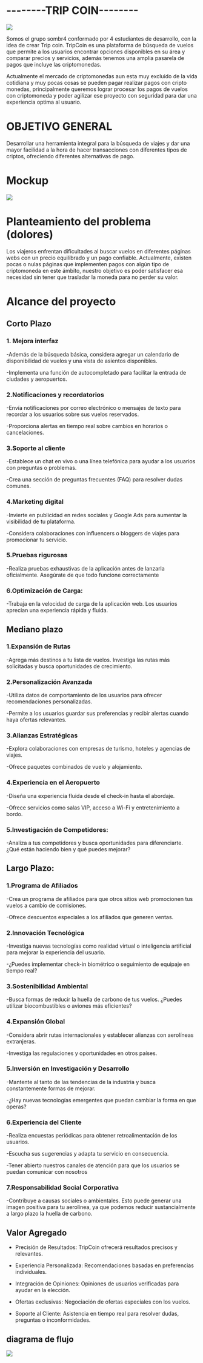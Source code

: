 <h1>--------TRIP COIN--------</h1>
<img src="/IMG/trip-coin azul.png">

 Somos el grupo sombr4 conformado por 4 estudiantes de desarrollo, con la idea de crear Trip coin.
TripCoin es una plataforma de búsqueda de vuelos que permite a los usuarios encontrar opciones disponibles en su área y comparar precios y servicios, además tenemos una amplia pasarela de pagos que incluye las criptomonedas. 

Actualmente el mercado de criptomonedas aun esta muy excluido de la vida cotidiana y muy pocas cosas se pueden pagar realizar pagos con cripto monedas, principalmente queremos lograr procesar los pagos de vuelos con criptomoneda y poder agilizar ese proyecto con seguridad para dar una experiencia optima al usuario.

<h1>OBJETIVO GENERAL</h1>

 Desarrollar una herramienta integral para la búsqueda de viajes y dar una mayor facilidad a la hora de hacer transacciones con diferentes tipos de criptos, ofreciendo diferentes alternativas de pago.
<h1>Mockup</h1>
<img src="/IMG/Mockup.jpg">


<h1>Planteamiento del problema (dolores)</h1>
 
 Los viajeros enfrentan dificultades al buscar vuelos en diferentes páginas webs con un precio equilibrado y un pago confiable. Actualmente, existen pocas o nulas páginas que implementen pagos con algún tipo de criptomoneda en este ámbito, nuestro objetivo es poder satisfacer esa necesidad sin tener que trasladar la moneda para no perder su valor.

<h1>Alcance del proyecto</h1>
<h2>Corto Plazo</h2>

<h3>1. Mejora interfaz</h3>

-Además de la búsqueda básica, considera agregar un calendario de disponibilidad de vuelos y una vista de asientos disponibles.

-Implementa una función de autocompletado para facilitar la entrada de ciudades y aeropuertos.

<h3>2.Notificaciones y recordatorios</h3>
-Envía notificaciones por correo electrónico o mensajes de texto para recordar a los usuarios sobre sus vuelos reservados.

-Proporciona alertas en tiempo real sobre cambios en horarios o cancelaciones.

<h3>3.Soporte al cliente</h3>
-Establece un chat en vivo o una línea telefónica para ayudar a los usuarios con preguntas o problemas.

-Crea una sección de preguntas frecuentes (FAQ) para resolver dudas comunes.

<h3>4.Marketing digital</h3>
-Invierte en publicidad en redes sociales y Google Ads para aumentar la visibilidad de tu plataforma.

-Considera colaboraciones con influencers o bloggers de viajes para promocionar tu servicio.

<h3>5.Pruebas rigurosas</h3>  

-Realiza pruebas exhaustivas de la aplicación antes de lanzarla oficialmente. Asegúrate de que todo funcione correctamente

<h3>6.Optimización de Carga:</h3>

-Trabaja en la velocidad de carga de la aplicación web. Los usuarios aprecian una experiencia rápida y fluida.

<h2>Mediano plazo</h2>
<h3>1.Expansión de Rutas</h3>

-Agrega más destinos a tu lista de vuelos. Investiga las rutas más solicitadas y busca oportunidades de crecimiento.

<h3>2.Personalización Avanzada</h3>

-Utiliza datos de comportamiento de los usuarios para ofrecer recomendaciones personalizadas.

-Permite a los usuarios guardar sus preferencias y recibir alertas cuando haya ofertas relevantes.

<h3>3.Alianzas Estratégicas</h3>

-Explora colaboraciones con empresas de turismo, hoteles y agencias de viajes.

-Ofrece paquetes combinados de vuelo y alojamiento.

<h3>4.Experiencia en el Aeropuerto</h3>

-Diseña una experiencia fluida desde el check-in hasta el abordaje.

-Ofrece servicios como salas VIP, acceso a Wi-Fi y entretenimiento a bordo.

<h3>5.Investigación de Competidores:</h3>

-Analiza a tus competidores y busca oportunidades para diferenciarte. ¿Qué están haciendo bien y qué puedes mejorar?

<h2>Largo Plazo:</h2>

<h3>1.Programa de Afiliados</h3>

-Crea un programa de afiliados para que otros sitios web promocionen tus vuelos a cambio de comisiones.

-Ofrece descuentos especiales a los afiliados que generen ventas.

<h3>2.Innovación Tecnológica</h3>

-Investiga nuevas tecnologías como realidad virtual o inteligencia artificial para mejorar la experiencia del usuario.

-¿Puedes implementar check-in biométrico o seguimiento de equipaje en tiempo real?

<h3>3.Sostenibilidad Ambiental</h3>

-Busca formas de reducir la huella de carbono de tus vuelos. ¿Puedes utilizar biocombustibles o aviones más eficientes?

<h3>4.Expansión Global</h3>

-Considera abrir rutas internacionales y establecer alianzas con aerolíneas extranjeras.

-Investiga las regulaciones y oportunidades en otros países.

<h3>5.Inversión en Investigación y Desarrollo</h3>

-Mantente al tanto de las tendencias de la industria y busca constantemente formas de mejorar.

-¿Hay nuevas tecnologías emergentes que puedan cambiar la forma en que operas?

<h3>6.Experiencia del Cliente</h3>

-Realiza encuestas periódicas para obtener retroalimentación de los usuarios.

-Escucha sus sugerencias y adapta tu servicio en consecuencia.

-Tener abierto nuestros canales de atención para que los usuarios se puedan comunicar con nosotros

<h3>7.Responsabilidad Social Corporativa</h3>


-Contribuye a causas sociales o ambientales. Esto puede generar una imagen positiva para tu aerolínea, ya que podemos reducir sustancialmente a largo plazo la huella de carbono.

 <h2>Valor Agregado</h2>

- Precisión de Resultados: TripCoin ofrecerá resultados precisos y relevantes.

- Experiencia Personalizada: Recomendaciones basadas en preferencias individuales.

- Integración de Opiniones: Opiniones de usuarios verificadas para ayudar en la elección.

- Ofertas exclusivas: Negociación de ofertas especiales con los vuelos.

- Soporte al Cliente: Asistencia en tiempo real para resolver dudas, preguntas o inconformidades.
 
 
 <h2>diagrama de flujo</h2>
<img src="/IMG/diagrama de flujo.png">






















